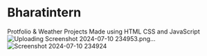# Bharatintern
Protfolio & Weather Projects Made using HTML CSS and JavaScript
![Uploading Screenshot 2024-07-10 234953.png…]()
![Screenshot 2024-07-10 234924](https://github.com/Keerthana4104/Bharatintern/assets/163227693/6ff7ee03-89a7-444c-a5a7-51237753090f)
